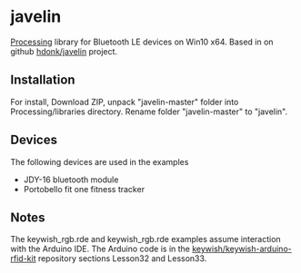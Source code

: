# javelin
[Processing](https://processing.org) library for Bluetooth LE devices on Win10 x64.
Based in on github [hdonk/javelin](https://github.com/hdonk/javelin) project.

## Installation
For install, Download ZIP, unpack "javelin-master" folder into Processing/libraries directory.
Rename folder "javelin-master" to "javelin".

## Devices
The following devices are used in the examples
+ JDY-16 bluetooth module
+ Portobello fit one fitness tracker 

## Notes
The keywish_rgb.rde and keywish_rgb.rde examples assume interaction with the Arduino IDE. 
The Arduino code is in the [keywish/keywish-arduino-rfid-kit](https://github.com/keywish/keywish-arduino-rfid-kit") repository sections Lesson32 and Lesson33.

 